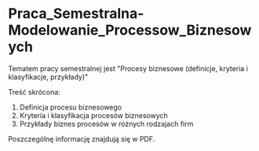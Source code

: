 # Praca_Semestralna-Modelowanie_Processow_Biznesowych

Tematem pracy semestralnej jest "Procesy biznesowe (definicje, kryteria i klasyfikacje, przykłady)"

Treść skrócona: 
1. Definicja procesu biznesowego
2. Kryteria i klasyfikacja procesów biznesowych
3. Przykłady biznes procesów w różnych rodzajach firm

Poszczególnę informację znajdują się w PDF.

